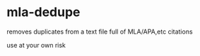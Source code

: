 mla-dedupe
==========

removes duplicates from a text file full of MLA/APA,etc citations

use at your own risk
